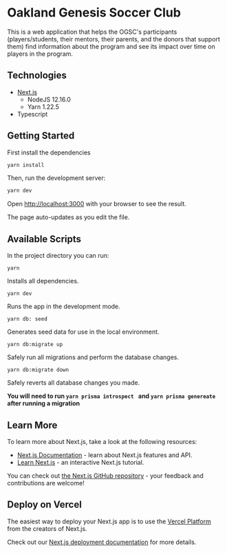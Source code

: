 # Oakland Genesis Soccer Club

This is a web application that helps the OGSC's participants (players/students, their mentors, their parents, and the donors that support them) find information about the program and see its impact over time on players in the program.

## Technologies

- [Next.js](https://nextjs.org/)
  - NodeJS 12.16.0
  - Yarn 1.22.5
- Typescript

## Getting Started

First install the dependencies

```bash
yarn install
```

Then, run the development server:

```bash
yarn dev
```

Open [http://localhost:3000](http://localhost:3000) with your browser to see the result.

The page auto-updates as you edit the file.

## Available Scripts

In the project directory you can run:

`yarn`

Installs all dependencies.<br />

`yarn dev`

Runs the app in the development mode.<br />

`yarn db: seed`

Generates seed data for use in the local environment.<br />

`yarn db:migrate up`

Safely run all migrations and perform the database changes.<br />

`yarn db:migrate down`

Safely reverts all database changes you made.<br />

**You will need to run `yarn prisma introspect ` and `yarn prisma genereate` after running a migration**

## Learn More

To learn more about Next.js, take a look at the following resources:

- [Next.js Documentation](https://nextjs.org/docs) - learn about Next.js features and API.
- [Learn Next.js](https://nextjs.org/learn) - an interactive Next.js tutorial.

You can check out [the Next.js GitHub repository](https://github.com/vercel/next.js/) - your feedback and contributions are welcome!

## Deploy on Vercel

The easiest way to deploy your Next.js app is to use the [Vercel Platform](https://vercel.com/import?utm_medium=default-template&filter=next.js&utm_source=create-next-app&utm_campaign=create-next-app-readme) from the creators of Next.js.

Check out our [Next.js deployment documentation](https://nextjs.org/docs/deployment) for more details.
